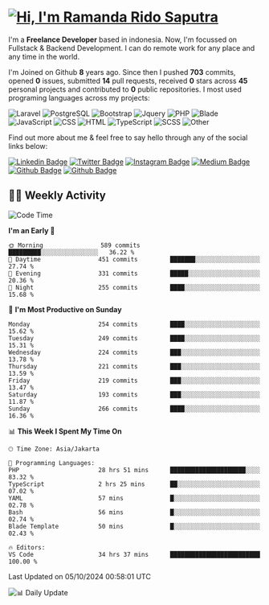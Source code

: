 # [![Hi, I'm Ramanda Rido Saputra](https://readme-typing-svg.herokuapp.com?size=24&vCenter=true&lines=%F0%9F%91%8B+Hi%2C+I'm+Ramanda+Rido+Saputra+;%F0%9F%92%BB+Fullstack+Web+Developer+)](https://git.io/typing-svg)

I'm a **Freelance Developer** based in indonesia. Now, I'm focussed on Fullstack & Backend Development. I can do remote work for any place and any time in the world.

I'm Joined on Github **8** years ago. Since then I pushed **703** commits, opened **0** issues, submitted **14** pull requests, received **0** stars across **45** personal projects and contributed to **0** public repositories.
I most used programing languages across my projects:

![Laravel](https://img.shields.io/badge/Laravel-FF2D20?flat&logo=laravel&logoColor=white)
![PostgreSQL](https://img.shields.io/badge/PostgreSQL-316192?flat&logo=postgresql&logoColor=white)
![Bootstrap](https://img.shields.io/badge/Bootstrap-563D7C?flat&logo=bootstrap&logoColor=white)
![Jquery](https://img.shields.io/badge/jQuery-0769AD?flat&logo=jquery&logoColor=white)
![PHP](https://img.shields.io/badge/-PHP-%234F5D95?style=flat&logo=PHP&logoColor=white)
![Blade](https://img.shields.io/badge/-Blade-%23f7523f?style=flat&logo=Blade&logoColor=white)
![JavaScript](https://img.shields.io/badge/-JavaScript-%23f1e05a?style=flat&logo=JavaScript&logoColor=white)
![CSS](https://img.shields.io/badge/-CSS-%23563d7c?style=flat&logo=CSS&logoColor=white)
![HTML](https://img.shields.io/badge/-HTML-%23e34c26?style=flat&logo=HTML&logoColor=white)
![TypeScript](https://img.shields.io/badge/-TypeScript-%233178c6?style=flat&logo=TypeScript&logoColor=white)
![SCSS](https://img.shields.io/badge/-SCSS-%23c6538c?style=flat&logo=SCSS&logoColor=white)
![Other](https://img.shields.io/badge/-Other-%23ededed?style=flat&logo=Other&logoColor=white)

Find out more about me & feel free to say hello through any of the social links below:

[![Linkedin Badge](https://img.shields.io/badge/-ramandaaridogh-blue?style=flat&logo=Linkedin&logoColor=white&link=https://www.linkedin.com/in/ramanda-rido-saputra/)](https://www.linkedin.com/in/ramanda-rido-saputra/)
[![Twitter Badge](https://img.shields.io/badge/-ramandaaridogh-%231DA1F2.svg?style=flat&logo=twitter&logoColor=white&link=https://www.twitter.com/ramandaaridogh)](https://www.twitter.com/ramandaaridogh/)
[![Instagram Badge](https://img.shields.io/badge/-ramandaaridogh-purple?style=flat&logo=instagram&logoColor=white&link=https://instagram.com/ramandaaridogh_/)](https://instagram.com/ramandaaridogh_)
[![Medium Badge](https://img.shields.io/badge/-@ramandaaridogh-%2312100E.svg?style=flat&logo=Medium&logoColor=white&link=https://medium.com/@ramandaaridogh/)](https://medium.com/@ramandaaridogh)
[![Github Badge](https://img.shields.io/badge/-@ramandaaridogh-100000.svg?style=flat&logo=github&logoColor=white&link=https://github.com/ramandaaridogh)](https://github.com/ramandaaridogh)
[![Github Badge](https://img.shields.io/badge/-@mxcode-100000.svg?style=flat&logo=github&logoColor=white&link=https://github.com/ramanda-mxcode)](https://github.com/ramanda-mxcode)

## 👨‍💻 Weekly Activity
<!--START_SECTION:waka-->
![Code Time](http://img.shields.io/badge/Code%20Time-788%20hrs%201%20min-blue)

**I'm an Early 🐤** 

```text
🌞 Morning                589 commits         █████████░░░░░░░░░░░░░░░░   36.22 % 
🌆 Daytime                451 commits         ███████░░░░░░░░░░░░░░░░░░   27.74 % 
🌃 Evening                331 commits         █████░░░░░░░░░░░░░░░░░░░░   20.36 % 
🌙 Night                  255 commits         ████░░░░░░░░░░░░░░░░░░░░░   15.68 % 
```
📅 **I'm Most Productive on Sunday** 

```text
Monday                   254 commits         ████░░░░░░░░░░░░░░░░░░░░░   15.62 % 
Tuesday                  249 commits         ████░░░░░░░░░░░░░░░░░░░░░   15.31 % 
Wednesday                224 commits         ███░░░░░░░░░░░░░░░░░░░░░░   13.78 % 
Thursday                 221 commits         ███░░░░░░░░░░░░░░░░░░░░░░   13.59 % 
Friday                   219 commits         ███░░░░░░░░░░░░░░░░░░░░░░   13.47 % 
Saturday                 193 commits         ███░░░░░░░░░░░░░░░░░░░░░░   11.87 % 
Sunday                   266 commits         ████░░░░░░░░░░░░░░░░░░░░░   16.36 % 
```


📊 **This Week I Spent My Time On** 

```text
🕑︎ Time Zone: Asia/Jakarta

💬 Programming Languages: 
PHP                      28 hrs 51 mins      █████████████████████░░░░   83.32 % 
TypeScript               2 hrs 25 mins       ██░░░░░░░░░░░░░░░░░░░░░░░   07.02 % 
YAML                     57 mins             █░░░░░░░░░░░░░░░░░░░░░░░░   02.78 % 
Bash                     56 mins             █░░░░░░░░░░░░░░░░░░░░░░░░   02.74 % 
Blade Template           50 mins             █░░░░░░░░░░░░░░░░░░░░░░░░   02.43 % 

🔥 Editors: 
VS Code                  34 hrs 37 mins      █████████████████████████   100.00 % 
```


 Last Updated on 05/10/2024 00:58:01 UTC
<!--END_SECTION:waka-->

![📊 Daily Update](https://github.com/ramandaaridogh/ramandaaridogh/actions/workflows/update-activity.yml/badge.svg)
